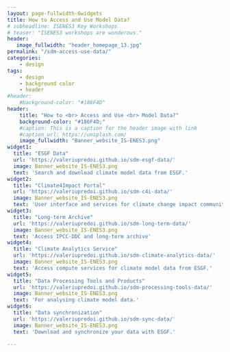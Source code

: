 ```yaml
---
layout: page-fullwidth-6widgets
title: How to Access and Use Model Data?
# subheadline: ISENES3 Key Workshops
# teaser: "ISENES3 workshops are wonderous."
header:
   image_fullwidth: "header_homepage_13.jpg"
permalink: "/sdm-access-use-data/"
categories:
    - design
tags:
    - design
    - background color
    - header
#header:
    #background-color: "#186F4D"
header:
    title: "How to <br> Access and Use <br> Model Data?"
    background-color: "#186F4D;"
    #caption: This is a caption for the header image with link
    #caption_url: https://unsplash.com/
    image_fullwidth: "Banner_website_IS-ENES3.png"
widget1:
  title: "ESGF Data"
  url: 'https://valeriupredoi.github.io/sdm-esgf-data/'
  image: Banner_website_IS-ENES3.png
  text: 'Search and download climate model data from ESGF.'
widget2:
  title: "Climate4Impact Portal"
  url: 'https://valeriupredoi.github.io/sdm-c4i-data/'
  image: Banner_website_IS-ENES3.png
  text: 'User interface and services for climate change impact community.'
widget3:
  title: "Long-term Archive"
  url: 'https://valeriupredoi.github.io/sdm-long-term-data/'
  image: Banner_website_IS-ENES3.png
  text: 'Access IPCC-DDC and long-term archive'
widget4:
  title: "Climate Analytics Service"
  url: 'https://valeriupredoi.github.io/sdm-climate-analytics-data/'
  image: Banner_website_IS-ENES3.png
  text: 'Access compute services for climate model data from ESGF.'
widget5:
  title: "Data Processing Tools and Products"
  url: 'https://valeriupredoi.github.io/sdm-processing-tools-data/'
  image: Banner_website_IS-ENES3.png
  text: 'For analysing climate model data.'
widget6:
  title: "Data synchronization"
  url: 'https://valeriupredoi.github.io/sdm-sync-data/'
  image: Banner_website_IS-ENES3.png
  text: 'Download and synchronize your data with ESGF.'

---
```


